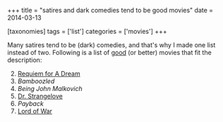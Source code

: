 +++
title = "satires and dark comedies tend to be good movies"
date = 2014-03-13

[taxonomies]
tags = ['list']
categories = ['movies']
+++

Many satires tend to be (dark) comedies, and that's why I made one list
instead of two. Following is a list of [good] (or better) movies that
fit the description:

2. [Requiem for A Dream]
3. *Bamboozled*
4. *Being John Malkovich*
5. [Dr. Strangelove]
6. *Payback*
7. [Lord of War]

[good]: @/my-movie-rating-system.md
[Requiem for A Dream]: @/requiem-for-a-dream-2000.md
[Dr. Strangelove]: @/dr-strangelove-1964.md
[Lord of War]: @/lord-of-war-2005.md
